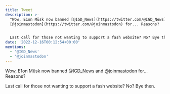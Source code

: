 ```yaml
---
title: Tweet
description: >-
  "Wow, E1on Müsk now banned [@IGD_News](https://twitter.com/@IGD_News) and
  [@joinmastodon](https://twitter.com/@joinmastodon) for... Reasons?


  Last call for those not wanting to support a fash website? No? Bye then."
date: '2022-12-16T00:12:54+00:00'
mentions:
  - '@IGD_News'
  - '@joinmastodon'
---
```

Wow, E1on Müsk now banned [@IGD_News](https://twitter.com/@IGD_News) and [@joinmastodon](https://twitter.com/@joinmastodon) for... Reasons?

Last call for those not wanting to support a fash website? No? Bye then.
